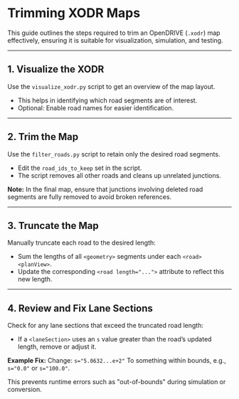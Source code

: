 # Trimming XODR Maps

This guide outlines the steps required to trim an OpenDRIVE (`.xodr`) map effectively, ensuring it is suitable for visualization, simulation, and testing.

---

## 1. Visualize the XODR

Use the `visualize_xodr.py` script to get an overview of the map layout.

* This helps in identifying which road segments are of interest.
* Optional: Enable road names for easier identification.

---

## 2. Trim the Map

Use the `filter_roads.py` script to retain only the desired road segments.

* Edit the `road_ids_to_keep` set in the script.
* The script removes all other roads and cleans up unrelated junctions.

**Note:** In the final map, ensure that junctions involving deleted road segments are fully removed to avoid broken references.

---

## 3. Truncate the Map

Manually truncate each road to the desired length:

* Sum the lengths of all `<geometry>` segments under each `<road><planView>`.
* Update the corresponding `<road length="...">` attribute to reflect this new length.

---

## 4. Review and Fix Lane Sections

Check for any lane sections that exceed the truncated road length:

* If a `<laneSection>` uses an `s` value greater than the road’s updated length, remove or adjust it.

**Example Fix:**
Change: `s="5.0632...e+2"`
To something within bounds, e.g., `s="0.0"` or `s="100.0"`.

This prevents runtime errors such as "out-of-bounds" during simulation or conversion.
